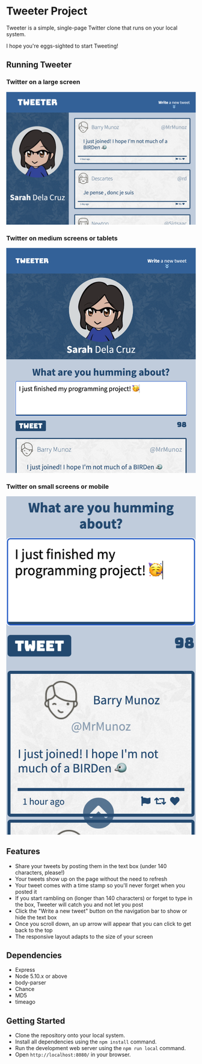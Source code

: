 # Tweeter Project

Tweeter is a simple, single-page Twitter clone that runs on your local system.

I hope you're eggs-sighted to start Tweeting!

## Running Tweeter
### Twitter on a large screen
!["Tweeter on a large screen"](public/images/screenshot-big.png)
### Twitter on medium screens or tablets
!["Tweeter on a medium screen"](public/images/screenshot-med.png)
### Twitter on small screens or mobile
!["Tweeter on mobile"](public/images/screenshot-mobile.png)

## Features

- Share your tweets by posting them in the text box (under 140 characters, please!)
- Your tweets show up on the page without the need to refresh
- Your tweet comes with a time stamp so you'll never forget when you posted it
- If you start rambling on (longer than 140 characters) or forget to type in the box, Tweeter will catch you and not let you post
- Click the "Write a new tweet" button on the navigation bar to show or hide the text box
- Once you scroll down, an up arrow will appear that you can click to get back to the top
- The responsive layout adapts to the size of your screen

## Dependencies

- Express
- Node 5.10.x or above
- body-parser
- Chance
- MD5
- timeago

## Getting Started

- Clone the repository onto your local system.
- Install all dependencies using the `npm install` command.
- Run the development web server using the `npm run local` command.
- Open `http://localhost:8080/` in your browser.